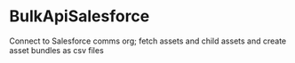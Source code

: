 # BulkApiSalesforce
Connect to Salesforce comms org; fetch assets and child assets and create asset bundles as csv files
